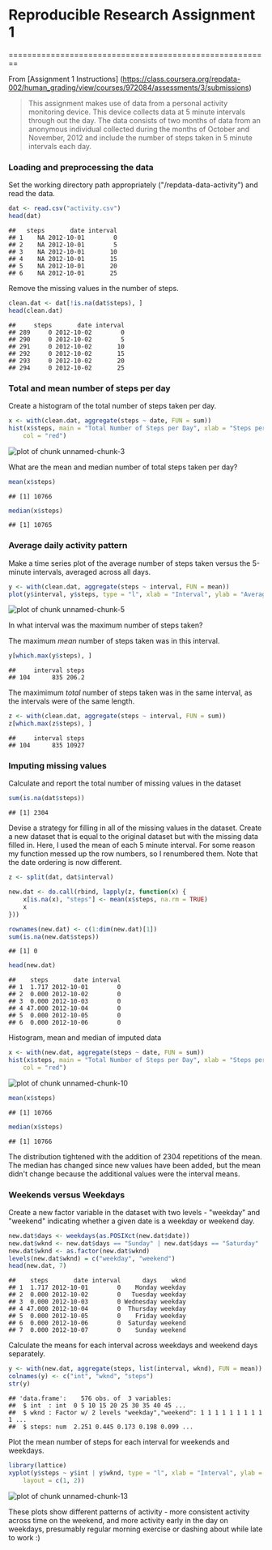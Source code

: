 # Reproducible Research Assignment 1
========================================================

From [Assignment 1 Instructions] (https://class.coursera.org/repdata-002/human_grading/view/courses/972084/assessments/3/submissions)
> This assignment makes use of data from a personal activity monitoring device. 
> This device collects data at 5 minute intervals through out the day. 
> The data consists of two months of data from an anonymous individual collected 
> during the months of October and November, 2012 and include the number of steps taken in 5 minute intervals each day.         


### Loading and preprocessing the data
Set the working directory path appropriately ("/repdata-data-activity") and read the data.


```r
dat <- read.csv("activity.csv")
head(dat)
```

```
##   steps       date interval
## 1    NA 2012-10-01        0
## 2    NA 2012-10-01        5
## 3    NA 2012-10-01       10
## 4    NA 2012-10-01       15
## 5    NA 2012-10-01       20
## 6    NA 2012-10-01       25
```


Remove the missing values in the number of steps.

```r
clean.dat <- dat[!is.na(dat$steps), ]
head(clean.dat)
```

```
##     steps       date interval
## 289     0 2012-10-02        0
## 290     0 2012-10-02        5
## 291     0 2012-10-02       10
## 292     0 2012-10-02       15
## 293     0 2012-10-02       20
## 294     0 2012-10-02       25
```


###  Total and mean number of steps per day
Create a histogram of the total number of steps taken per day.

```r
x <- with(clean.dat, aggregate(steps ~ date, FUN = sum))
hist(x$steps, main = "Total Number of Steps per Day", xlab = "Steps per Day", 
    col = "red")
```

![plot of chunk unnamed-chunk-3](figure/unnamed-chunk-3.png) 


What are the mean and median number of total steps taken per day?

```r
mean(x$steps)
```

```
## [1] 10766
```

```r
median(x$steps)
```

```
## [1] 10765
```



### Average daily activity pattern
Make a time series plot of the average number of steps taken versus the 5-minute intervals, averaged across all days.

```r
y <- with(clean.dat, aggregate(steps ~ interval, FUN = mean))
plot(y$interval, y$steps, type = "l", xlab = "Interval", ylab = "Average Number of Steps")
```

![plot of chunk unnamed-chunk-5](figure/unnamed-chunk-5.png) 


In what interval was the maximum number of steps taken? 

The maximum _mean_ number of steps taken was in this interval.

```r
y[which.max(y$steps), ]
```

```
##     interval steps
## 104      835 206.2
```


The maximimum _total_ number of steps taken was in the same interval, as the intervals were of the same length.


```r
z <- with(clean.dat, aggregate(steps ~ interval, FUN = sum))
z[which.max(z$steps), ]
```

```
##     interval steps
## 104      835 10927
```


### Imputing missing values
Calculate and report the total number of missing values in the dataset

```r
sum(is.na(dat$steps))
```

```
## [1] 2304
```


Devise a strategy for filling in all of the missing values in the dataset. 
Create a new dataset that is equal to the original dataset but with the missing data filled in. Here, I used the mean of each 5 minute interval. For some reason my function messed up the row numbers, so I renumbered them. Note that the date ordering is now 
different.

```r
z <- split(dat, dat$interval)

new.dat <- do.call(rbind, lapply(z, function(x) {
    x[is.na(x), "steps"] <- mean(x$steps, na.rm = TRUE)
    x
}))

rownames(new.dat) <- c(1:dim(new.dat)[1])
sum(is.na(new.dat$steps))
```

```
## [1] 0
```

```r
head(new.dat)
```

```
##    steps       date interval
## 1  1.717 2012-10-01        0
## 2  0.000 2012-10-02        0
## 3  0.000 2012-10-03        0
## 4 47.000 2012-10-04        0
## 5  0.000 2012-10-05        0
## 6  0.000 2012-10-06        0
```


Histogram, mean and median of imputed data

```r
x <- with(new.dat, aggregate(steps ~ date, FUN = sum))
hist(x$steps, main = "Total Number of Steps per Day", xlab = "Steps per Day", 
    col = "red")
```

![plot of chunk unnamed-chunk-10](figure/unnamed-chunk-10.png) 

```r
mean(x$steps)
```

```
## [1] 10766
```

```r
median(x$steps)
```

```
## [1] 10766
```


The distribution tightened with the addition of 2304 repetitions of the mean. The median has changed since new values have been added, but the mean didn't change because the additional values were the interval means.

### Weekends versus Weekdays
Create a new factor variable in the dataset with two levels - "weekday" and "weekend" indicating whether a given date is a weekday or weekend day.

```r
new.dat$days <- weekdays(as.POSIXct(new.dat$date))
new.dat$wknd <- new.dat$days == "Sunday" | new.dat$days == "Saturday"
new.dat$wknd <- as.factor(new.dat$wknd)
levels(new.dat$wknd) = c("weekday", "weekend")
head(new.dat, 7)
```

```
##    steps       date interval      days    wknd
## 1  1.717 2012-10-01        0    Monday weekday
## 2  0.000 2012-10-02        0   Tuesday weekday
## 3  0.000 2012-10-03        0 Wednesday weekday
## 4 47.000 2012-10-04        0  Thursday weekday
## 5  0.000 2012-10-05        0    Friday weekday
## 6  0.000 2012-10-06        0  Saturday weekend
## 7  0.000 2012-10-07        0    Sunday weekend
```


Calculate the means for each interval across weekdays and weekend days separately.

```r
y <- with(new.dat, aggregate(steps, list(interval, wknd), FUN = mean))
colnames(y) <- c("int", "wknd", "steps")
str(y)
```

```
## 'data.frame':	576 obs. of  3 variables:
##  $ int  : int  0 5 10 15 20 25 30 35 40 45 ...
##  $ wknd : Factor w/ 2 levels "weekday","weekend": 1 1 1 1 1 1 1 1 1 1 ...
##  $ steps: num  2.251 0.445 0.173 0.198 0.099 ...
```


Plot the mean number of steps for each interval for weekends and weekdays.

```r
library(lattice)
xyplot(y$steps ~ y$int | y$wknd, type = "l", xlab = "Interval", ylab = "Number of Steps", 
    layout = c(1, 2))
```

![plot of chunk unnamed-chunk-13](figure/unnamed-chunk-13.png) 


These plots show different patterns of activity - more consistent activity across time on the weekend, and more activity early in the day on weekdays, presumably regular morning exercise or dashing about while late to work :)

